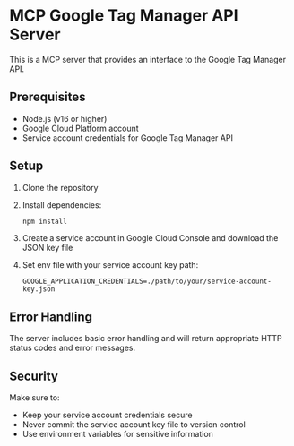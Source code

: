 # MCP Google Tag Manager API Server

This is a MCP server that provides an interface to the Google Tag Manager API.

## Prerequisites

- Node.js (v16 or higher)
- Google Cloud Platform account
- Service account credentials for Google Tag Manager API

## Setup

1. Clone the repository
2. Install dependencies:
   ```bash
   npm install
   ```

3. Create a service account in Google Cloud Console and download the JSON key file
4. Set env file with your service account key path:
   ```
   GOOGLE_APPLICATION_CREDENTIALS=./path/to/your/service-account-key.json
   ```


## Error Handling

The server includes basic error handling and will return appropriate HTTP status codes and error messages.

## Security

Make sure to:
- Keep your service account credentials secure
- Never commit the service account key file to version control
- Use environment variables for sensitive information 